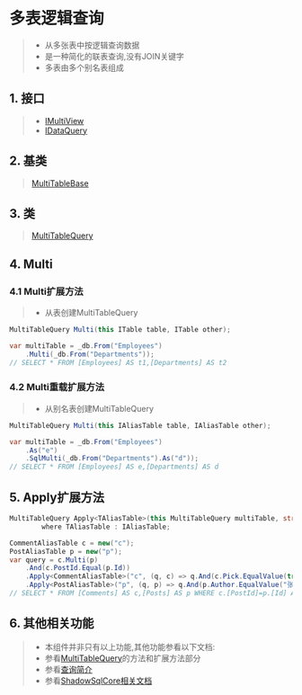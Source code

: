 # 多表逻辑查询
>* 从多张表中按逻辑查询数据
>* 是一种简化的联表查询,没有JOIN关键字
>* 多表由多个别名表组成

## 1. 接口
>* [IMultiView](/api/ShadowSql.Identifiers.IMultiView.html)
>* [IDataQuery](/api/ShadowSql.Queries.IDataQuery.html)

## 2. 基类
>[MultiTableBase](/api/ShadowSql.Join.MultiTableBase.html)

## 3. 类
>[MultiTableQuery](/api/ShadowSql.Join.MultiTableQuery.html)

## 4. Multi
### 4.1 Multi扩展方法
>* 从表创建MultiTableQuery
```csharp
MultiTableQuery Multi(this ITable table, ITable other);
```
```csharp
var multiTable = _db.From("Employees")
    .Multi(_db.From("Departments"));
// SELECT * FROM [Employees] AS t1,[Departments] AS t2
```

### 4.2 Multi重载扩展方法
>* 从别名表创建MultiTableQuery
```csharp
MultiTableQuery Multi(this IAliasTable table, IAliasTable other);
```
```csharp
var multiTable = _db.From("Employees")
    .As("e")
    .SqlMulti(_db.From("Departments").As("d"));
// SELECT * FROM [Employees] AS e,[Departments] AS d
```

## 5. Apply扩展方法
```csharp
MultiTableQuery Apply<TAliasTable>(this MultiTableQuery multiTable, string tableName, Func<Logic, TAliasTable, Logic> query)
        where TAliasTable : IAliasTable;
```
```csharp
CommentAliasTable c = new("c");
PostAliasTable p = new("p");
var query = c.Multi(p)
    .And(c.PostId.Equal(p.Id))
    .Apply<CommentAliasTable>("c", (q, c) => q.And(c.Pick.EqualValue(true)))
    .Apply<PostAliasTable>("p", (q, p) => q.And(p.Author.EqualValue("张三")));
// SELECT * FROM [Comments] AS c,[Posts] AS p WHERE c.[PostId]=p.[Id] AND c.[Pick]=1 AND p.[Author]='张三'
```

## 6. 其他相关功能
>* 本组件并非只有以上功能,其他功能参看以下文档:
>* 参看[MultiTableQuery](/api/ShadowSql.Join.MultiTableQuery.html)的方法和扩展方法部分
>* 参看[查询简介](./index.md)
>* 参看[ShadowSqlCore相关文档](../../shadowcore/Query/multi.md)